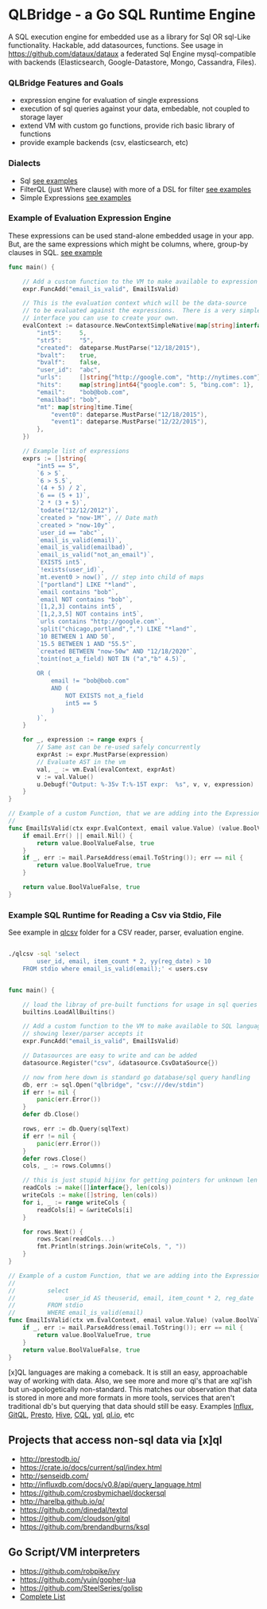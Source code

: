 QLBridge - a Go SQL Runtime Engine
====================================================

A SQL execution engine for embedded use as a library for Sql OR sql-Like functionality.
Hackable, add datasources, functions.  See usage in https://github.com/dataux/dataux
a federated Sql Engine mysql-compatible with backends (Elasticsearch, Google-Datastore, Mongo, Cassandra, Files).


### QLBridge Features and Goals
* expression engine for evaluation of single expressions
* execution of sql queries against your data, embedable, not coupled to storage layer
* extend VM with custom go functions, provide rich basic library of functions
* provide example backends (csv, elasticsearch, etc)

### Dialects
* Sql [see examples](https://github.com/araddon/qlbridge/blob/master/exec/exec_test.go)
* FilterQL (just Where clause) with more of a DSL for filter [see examples](https://github.com/araddon/qlbridge/blob/master/vm/filterqlvm_test.go#L75)
* Simple Expressions [see examples](https://github.com/araddon/qlbridge/blob/master/vm/vm_test.go#L59)

### Example of Evaluation Expression Engine

These expressions can be used stand-alone embedded usage in your app.  But, 
are the same expressions which might be columns, where, group-by clauses in SQL.
[see example](examples/expressions/main.go)
```go
func main() {

	// Add a custom function to the VM to make available to expression language
	expr.FuncAdd("email_is_valid", EmailIsValid)

	// This is the evaluation context which will be the data-source
	// to be evaluated against the expressions.  There is a very simple
	// interface you can use to create your own.
	evalContext := datasource.NewContextSimpleNative(map[string]interface{}{
		"int5":     5,
		"str5":     "5",
		"created":  dateparse.MustParse("12/18/2015"),
		"bvalt":    true,
		"bvalf":    false,
		"user_id":  "abc",
		"urls":     []string{"http://google.com", "http://nytimes.com"},
		"hits":     map[string]int64{"google.com": 5, "bing.com": 1},
		"email":    "bob@bob.com",
		"emailbad": "bob",
		"mt": map[string]time.Time{
			"event0": dateparse.MustParse("12/18/2015"),
			"event1": dateparse.MustParse("12/22/2015"),
		},
	})

	// Example list of expressions
	exprs := []string{
		"int5 == 5",
		`6 > 5`,
		`6 > 5.5`,
		`(4 + 5) / 2`,
		`6 == (5 + 1)`,
		`2 * (3 + 5)`,
		`todate("12/12/2012")`,
		`created > "now-1M"`, // Date math
		`created > "now-10y"`,
		`user_id == "abc"`,
		`email_is_valid(email)`,
		`email_is_valid(emailbad)`,
		`email_is_valid("not_an_email")`,
		`EXISTS int5`,
		`!exists(user_id)`,
		`mt.event0 > now()`, // step into child of maps
		`["portland"] LIKE "*land"`,
		`email contains "bob"`,
		`email NOT contains "bob"`,
		`[1,2,3] contains int5`,
		`[1,2,3,5] NOT contains int5`,
		`urls contains "http://google.com"`,
		`split("chicago,portland",",") LIKE "*land"`,
		`10 BETWEEN 1 AND 50`,
		`15.5 BETWEEN 1 AND "55.5"`,
		`created BETWEEN "now-50w" AND "12/18/2020"`,
		`toint(not_a_field) NOT IN ("a","b" 4.5)`,
		`
		OR (
			email != "bob@bob.com"
			AND (
				NOT EXISTS not_a_field
				int5 == 5 
			)
		)`,
	}

	for _, expression := range exprs {
		// Same ast can be re-used safely concurrently
		exprAst := expr.MustParse(expression)
		// Evaluate AST in the vm
		val, _ := vm.Eval(evalContext, exprAst)
		v := val.Value()
		u.Debugf("Output: %-35v T:%-15T expr:  %s", v, v, expression)
	}
}

// Example of a custom Function, that we are adding into the Expression VM
//
func EmailIsValid(ctx expr.EvalContext, email value.Value) (value.BoolValue, bool) {
	if email.Err() || email.Nil() {
		return value.BoolValueFalse, true
	}
	if _, err := mail.ParseAddress(email.ToString()); err == nil {
		return value.BoolValueTrue, true
	}

	return value.BoolValueFalse, true
}


```
### Example SQL Runtime for Reading a Csv via Stdio, File

See example in [qlcsv](https://github.com/araddon/qlbridge/tree/master/examples/qlcsv)
folder for a CSV reader, parser, evaluation engine.

```sh

./qlcsv -sql 'select 
		user_id, email, item_count * 2, yy(reg_date) > 10 
	FROM stdio where email_is_valid(email);' < users.csv

```
```go

func main() {

	// load the libray of pre-built functions for usage in sql queries
	builtins.LoadAllBuiltins()

	// Add a custom function to the VM to make available to SQL language
	// showing lexer/parser accepts it
	expr.FuncAdd("email_is_valid", EmailIsValid)

	// Datasources are easy to write and can be added
	datasource.Register("csv", &datasource.CsvDataSource{})

	// now from here down is standard go database/sql query handling
	db, err := sql.Open("qlbridge", "csv:///dev/stdin")
	if err != nil {
		panic(err.Error())
	}
	defer db.Close()

	rows, err := db.Query(sqlText)
	if err != nil {
		panic(err.Error())
	}
	defer rows.Close()
	cols, _ := rows.Columns()

	// this is just stupid hijinx for getting pointers for unknown len columns
	readCols := make([]interface{}, len(cols))
	writeCols := make([]string, len(cols))
	for i, _ := range writeCols {
		readCols[i] = &writeCols[i]
	}

	for rows.Next() {
		rows.Scan(readCols...)
		fmt.Println(strings.Join(writeCols, ", "))
	}
}

// Example of a custom Function, that we are adding into the Expression VM
//
//         select
//              user_id AS theuserid, email, item_count * 2, reg_date
//         FROM stdio
//         WHERE email_is_valid(email)
func EmailIsValid(ctx vm.EvalContext, email value.Value) (value.BoolValue, bool) {
	if _, err := mail.ParseAddress(email.ToString()); err == nil {
		return value.BoolValueTrue, true
	}
	return value.BoolValueFalse, true
}


```

[x]QL languages are making a comeback.   It is still an easy, approachable
way of working with data.   Also, we see more and more ql's that are xql'ish but
un-apologetically non-standard.  This matches our observation that
data is stored in more and more formats in more tools, services that aren't
traditional db's but querying that data should still be easy.  Examples
[Influx](http://influxdb.com/docs/v0.8/api/query_language.html), 
[GitQL](https://github.com/cloudson/gitql), 
[Presto](http://prestodb.io/), 
[Hive](https://cwiki.apache.org/confluence/display/Hive/LanguageManual+Select), 
[CQL](http://www.datastax.com/documentation/cql/3.1/cql/cql_intro_c.html),
[yql](https://developer.yahoo.com/yql/),
[ql.io](http://ql.io/), etc


Projects that access non-sql data via [x]ql
----------------------------------------------------
* http://prestodb.io/
* https://crate.io/docs/current/sql/index.html
* http://senseidb.com/
* http://influxdb.com/docs/v0.8/api/query_language.html
* https://github.com/crosbymichael/dockersql
* http://harelba.github.io/q/
* https://github.com/dinedal/textql
* https://github.com/cloudson/gitql
* https://github.com/brendandburns/ksql 

Go Script/VM interpreters
---------------------------------------
* https://github.com/robpike/ivy
* https://github.com/yuin/gopher-lua
* https://github.com/SteelSeries/golisp
* [Complete List](https://github.com/golang/go/wiki/Projects#virtual-machines-and-languages)

